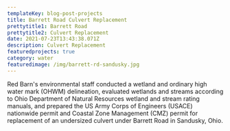 ```yaml
---
templateKey: blog-post-projects
title: Barrett Road Culvert Replacement
prettytitle1: Barrett Road
prettytitle2: Culvert Replacement
date: 2021-07-23T13:43:38.071Z
description: Culvert Replacement
featuredprojects: true
category: water
featuredimage: /img/barrett-rd-sandusky.jpg
---
```

Red Barn's environmental staff conducted a wetland and ordinary high water mark (OHWM) delineation, evaluated wetlands and streams according to Ohio Department of Natural Resources wetland and stream rating manuals, and prepared the US Army Corps of Engineers (USACE) nationwide permit and Coastal Zone Management (CMZ) permit for replacement of an undersized culvert under Barrett Road in Sandusky, Ohio.